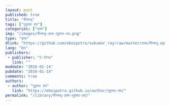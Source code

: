 ```yaml
---
layout: post
published: true
title: "জীবজন্তু"
tags: ["সুকুমার রায়"]
categories: ["প্রবন্ধ"]
img: "/images/জীবজন্তু-প্রবন্ধ-সুকুমার-রায়.png"
type: "প্রবন্ধ"
dlink: "https://github.com/eboipotro/sukumar_ray/raw/master/প্রবন্ধ/জীবজন্তু.epub"
lang: "bn"
publishers: 
 - publisher: "ই-বইপত্র"
   link: ""
moddate: "2016-01-14"
pubdate: "2016-01-14"
comments: true
authors: 
 - author: "সুকুমার রায়"
   link: "https://eboipotro.github.io/author/সুকুমার-রায়/"
permalink: "/library/জীবজন্তু-প্রবন্ধ-সুকুমার-রায়/"
---
```

